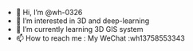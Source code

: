- 👋 Hi, I’m @wh-0326
- 👀 I’m interested in 3D and deep-learning
- 🌱 I’m currently learning 3D GIS system
- 📫 How to reach me : My WeChat :wh13758553343

<!---
wh-0326/wh-0326 is a ✨ special ✨ repository because its `README.md` (this file) appears on your GitHub profile.
You can click the Preview link to take a look at your changes.
--->
